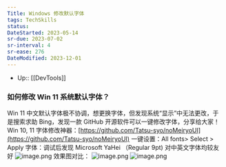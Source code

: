 ```yaml
---
Title: Windows 修改默认字体
tags: TechSkills
status: 
DateStarted: 2023-05-14
sr-due: 2023-07-02
sr-interval: 4
sr-ease: 276
DateModified: 2023-12-01
---
```

- Up:: [[DevTools]]

### 如何修改 Win 11 系统默认字体？

Win 11 中文默认字体极不协调，想更换字体，但发现系统“显示”中无法更改，于是搜索求助 Bing，发现一款 GitHub 开源软件可以一键修改字体，分享给大家！
Win 10, 11 字体修改神器：[https://github.com/Tatsu-syo/noMeiryoUI](https://github.com/Tatsu-syo/noMeiryoUI)
一键设置：All fonts> Select > Apply
字体：调试后发现 Microsoft YaHei （Regular 9pt) 对中英文字体均较友好
![image.png](https://cdn.nlark.com/yuque/0/2022/png/29677165/1666837532708-7d06ba04-e97e-42e0-8ac3-9485beea6c4e.png#clientId=ub753bdfc-b1e7-4&crop=0&crop=0&crop=1&crop=1&from=paste&height=428&id=u02565872&margin=%5Bobject%20Object%5D&name=image.png&originHeight=856&originWidth=1152&originalType=binary&ratio=1&rotation=0&showTitle=false&size=48868&status=done&style=none&taskId=ue6eba8d7-d29e-49bd-bb83-56ffdde9743&title=&width=576)
效果图对比：
![image.png](https://cdn.nlark.com/yuque/0/2022/png/29677165/1666838453741-dd68f90b-79d4-4894-8784-4c03f422ae21.png#clientId=ub753bdfc-b1e7-4&crop=0&crop=0&crop=1&crop=1&from=paste&height=214&id=uc9f97e44&margin=%5Bobject%20Object%5D&name=image.png&originHeight=424&originWidth=422&originalType=binary&ratio=1&rotation=0&showTitle=true&size=21992&status=done&style=stroke&taskId=u346897b3-001e-4bab-a6ae-6ada8e96a71&title=%E9%85%8D%E7%BD%AE%E4%B9%8B%E5%89%8D%E5%AD%97%E4%BD%93%EF%BC%88%E4%B8%AD%E6%96%87%E5%8F%98%E5%BD%A2%E4%B8%8D%E5%8D%8F%E8%B0%83%EF%BC%89&width=213 "配置之前字体（中文变形不协调）") ![image.png](https://cdn.nlark.com/yuque/0/2022/png/29677165/1666838239690-90a4439b-570d-49bd-9071-3e7c361a65ac.png#clientId=ub753bdfc-b1e7-4&crop=0&crop=0&crop=1&crop=1&from=paste&height=215&id=uf1685c69&margin=%5Bobject%20Object%5D&name=image.png&originHeight=435&originWidth=434&originalType=binary&ratio=1&rotation=0&showTitle=true&size=23649&status=done&style=stroke&taskId=ucb639f30-9583-4c35-a97c-d6d0a4dbc7f&title=%E9%85%8D%E7%BD%AE%E5%90%8E%EF%BC%88%E5%AD%97%E4%BD%93%E5%92%8C%E8%B0%90%EF%BC%89&width=215 "配置后（字体和谐）")
